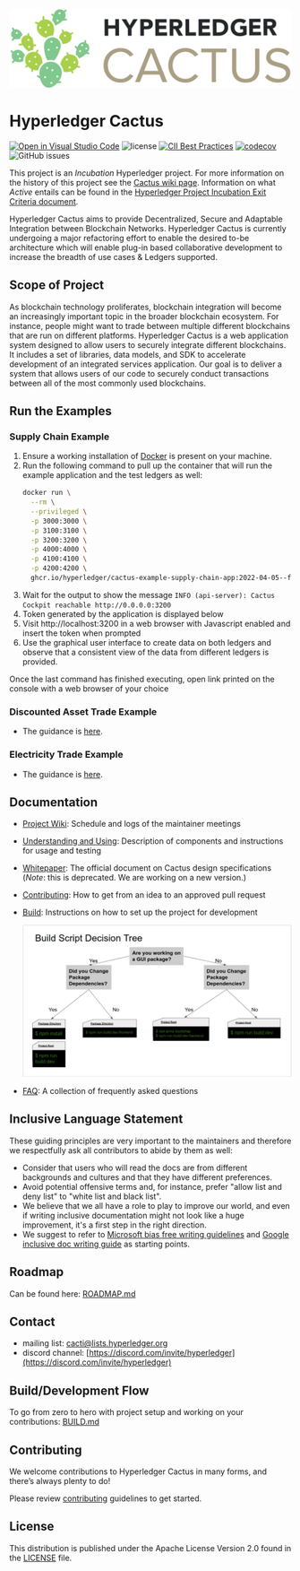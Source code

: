 ![Cactus Logo Color](./images/HL_Cactus_Logo_Color.png)

# Hyperledger Cactus

 [![Open in Visual Studio Code](https://open.vscode.dev/badges/open-in-vscode.svg)](https://open.vscode.dev/hyperledger/cactus)
 ![license](https://img.shields.io/github/license/hyperledger/cactus) [![CII Best Practices](https://bestpractices.coreinfrastructure.org/projects/4089/badge)](https://bestpractices.coreinfrastructure.org/projects/4089) [![codecov](https://codecov.io/gh/hyperledger/cactus/branch/main/graph/badge.svg?token=BJklIsqf1S)](https://codecov.io/gh/hyperledger/cactus)
 ![GitHub issues](https://img.shields.io/github/issues/hyperledger/cactus)

This project is an _Incubation_ Hyperledger project. For more information on the history of this project see the [Cactus wiki page](https://wiki.hyperledger.org/display/cactus). Information on what _Active_ entails can be found in
the [Hyperledger Project Incubation Exit Criteria document](https://wiki.hyperledger.org/display/TSC/Project+Incubation+Exit+Criteria).

Hyperledger Cactus aims to provide Decentralized, Secure and Adaptable Integration between Blockchain Networks.
Hyperledger Cactus is currently undergoing a major refactoring effort to enable the desired to-be architecture which will enable plug-in based collaborative development to increase the breadth of use cases & Ledgers supported.

## Scope of Project

As blockchain technology proliferates, blockchain integration will become an increasingly important topic in the broader blockchain ecosystem.  For instance, people might want to trade between multiple different blockchains that are run on different platforms. Hyperledger Cactus is a web application system designed to allow users to securely integrate different blockchains. It includes a set of libraries, data models, and SDK to accelerate development of an integrated services application. Our goal is to deliver a system that allows users of our code to securely conduct transactions between all of the most commonly used blockchains.

## Run the Examples

### Supply Chain Example

1. Ensure a working installation of [Docker](https://docs.docker.com/desktop/) is present on your machine.
2. Run the following command to pull up the container that will run the example application and the test ledgers as well:
    ```sh
    docker run \
      --rm \
      --privileged \
      -p 3000:3000 \
      -p 3100:3100 \
      -p 3200:3200 \
      -p 4000:4000 \
      -p 4100:4100 \
      -p 4200:4200 \
      ghcr.io/hyperledger/cactus-example-supply-chain-app:2022-04-05--feat-1579
    ```
3. Wait for the output to show the message `INFO (api-server): Cactus Cockpit reachable http://0.0.0.0:3200`
4. Token generated by the application is displayed below
5. Visit http://localhost:3200 in a web browser with Javascript enabled and insert the token when prompted
6. Use the graphical user interface to create data on both ledgers and observe that a consistent view of the data from different ledgers is provided.

Once the last command has finished executing, open link printed on the console with a web browser of your choice

### Discounted Asset Trade Example

- The guidance is [here](./examples/cactus-example-discounted-asset-trade/README.md).

### Electricity Trade Example

- The guidance is [here](./examples/cactus-example-electricity-trade/README.md).


## Documentation

* [Project Wiki](https://wiki.hyperledger.org/display/cactus): Schedule and logs of the maintainer meetings
* [Understanding and Using](https://hyperledger.github.io/cacti/cactus/introduction/): Description of components and instructions for usage and testing
* [Whitepaper](./whitepaper/whitepaper.md): The official document on Cactus design specifications (_Note_: this is deprecated. We are working on a new version.)
* [Contributing](./CONTRIBUTING.md): How to get from an idea to an approved pull request
* [Build](./BUILD.md): Instructions on how to set up the project for development

  ![Build Script Decision Tree](./docs/docs/cactus/_images/build-script-decision-tree-2021-03-06.png)
* [FAQ](./FAQ.md): A collection of frequently asked questions

## Inclusive Language Statement

These guiding principles are very important to the maintainers and therefore
we respectfully ask all contributors to abide by them as well:

- Consider that users who will read the docs are from different backgrounds and
cultures and that they have different preferences.
- Avoid potential offensive terms and, for instance, prefer "allow list and
deny list" to "white list and black list".
- We believe that we all have a role to play to improve our world, and even if
writing inclusive documentation might not look like a huge improvement, it's a
first step in the right direction.
- We suggest to refer to
[Microsoft bias free writing guidelines](https://docs.microsoft.com/en-us/style-guide/bias-free-communication)
and
[Google inclusive doc writing guide](https://developers.google.com/style/inclusive-documentation)
as starting points.

## Roadmap

Can be found here: [ROADMAP.md](./ROADMAP.md)

## Contact
* mailing list: [cacti@lists.hyperledger.org](mailto:cacti@lists.hyperledger.org)
* discord channel: [https://discord.com/invite/hyperledger](https://discord.com/invite/hyperledger)

## Build/Development Flow

To go from zero to hero with project setup and working on your contributions: [BUILD.md](./BUILD.md)

## Contributing
We welcome contributions to Hyperledger Cactus in many forms, and there’s always plenty to do!

Please review [contributing](/CONTRIBUTING.md) guidelines to get started.

## License
This distribution is published under the Apache License Version 2.0 found in the [LICENSE](/LICENSE) file.
